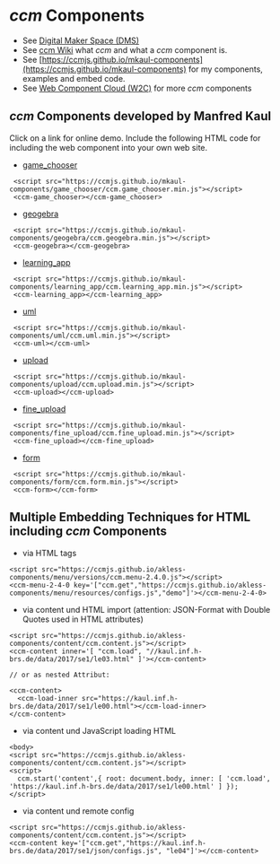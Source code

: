 # _ccm_ Components

* See [Digital Maker Space (DMS)](https://ccmjs.github.io/digital-maker-space/)
* See [ccm Wiki](https://github.com/ccmjs/ccm/wiki) what _ccm_ and what a _ccm_ component is.
* See [https://ccmjs.github.io/mkaul-components](https://ccmjs.github.io/mkaul-components) for my components, examples and embed code.
* See [Web Component Cloud (W2C)](https://tkless.github.io/w2c/) for more _ccm_ components

## _ccm_ Components developed by Manfred Kaul

Click on a link for online demo. Include the following HTML code for including the web component into your own web site. 

* [game_chooser](https://ccmjs.github.io/mkaul-components/game_chooser/index.html)
```
 <script src="https://ccmjs.github.io/mkaul-components/game_chooser/ccm.game_chooser.min.js"></script>
 <ccm-game_chooser></ccm-game_chooser>
```
* [geogebra](https://ccmjs.github.io/mkaul-components/geogebra/index.html)
```
 <script src="https://ccmjs.github.io/mkaul-components/geogebra/ccm.geogebra.min.js"></script>
 <ccm-geogebra></ccm-geogebra>
```
* [learning_app](https://ccmjs.github.io/mkaul-components/learning_app/index.html)
```
 <script src="https://ccmjs.github.io/mkaul-components/learning_app/ccm.learning_app.min.js"></script>
 <ccm-learning_app></ccm-learning_app>
```
* [uml](https://ccmjs.github.io/mkaul-components/uml/index.html)
```
 <script src="https://ccmjs.github.io/mkaul-components/uml/ccm.uml.min.js"></script>
 <ccm-uml></ccm-uml>
```
* [upload](https://ccmjs.github.io/mkaul-components/upload/index.html)
```
 <script src="https://ccmjs.github.io/mkaul-components/upload/ccm.upload.min.js"></script>
 <ccm-upload></ccm-upload>
```
* [fine_upload](https://ccmjs.github.io/mkaul-components/fine_upload/index.html)
```
 <script src="https://ccmjs.github.io/mkaul-components/fine_upload/ccm.fine_upload.min.js"></script>
 <ccm-fine_upload></ccm-fine_upload>
```
* [form](https://ccmjs.github.io/mkaul-components/form/index.html)
```
 <script src="https://ccmjs.github.io/mkaul-components/form/ccm.form.min.js"></script>
 <ccm-form></ccm-form>
```

## Multiple Embedding Techniques for HTML including _ccm_ Components

* via HTML tags
```
<script src="https://ccmjs.github.io/akless-components/menu/versions/ccm.menu-2.4.0.js"></script>
<ccm-menu-2-4-0 key='["ccm.get","https://ccmjs.github.io/akless-components/menu/resources/configs.js","demo"]'></ccm-menu-2-4-0>
```
* via content und HTML import (attention: JSON-Format with Double Quotes used in HTML attributes)
```
<script src="https://ccmjs.github.io/akless-components/content/ccm.content.js"></script>
<ccm-content inner='[ "ccm.load", "//kaul.inf.h-brs.de/data/2017/se1/le03.html" ]'></ccm-content>

// or as nested Attribut:

<ccm-content>
  <ccm-load-inner src="https://kaul.inf.h-brs.de/data/2017/se1/le00.html"></ccm-load-inner>
</ccm-content>

```
* via content und JavaScript loading HTML
```
<body>
<script src="https://ccmjs.github.io/akless-components/content/ccm.content.js"></script>
<script>
  ccm.start('content',{ root: document.body, inner: [ 'ccm.load', 'https://kaul.inf.h-brs.de/data/2017/se1/le00.html' ] });
</script>

```
* via content und remote config
```
<script src="https://ccmjs.github.io/akless-components/content/ccm.content.js"></script>
<ccm-content key='["ccm.get","https://kaul.inf.h-brs.de/data/2017/se1/json/configs.js", "le04"]'></ccm-content>
```
